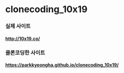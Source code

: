 # clonecoding_10x19

### 실제 사이트
#### http://10x19.co/

### 클론코딩한 사이트
#### https://parkkyeongha.github.io/clonecoding_10x19/

